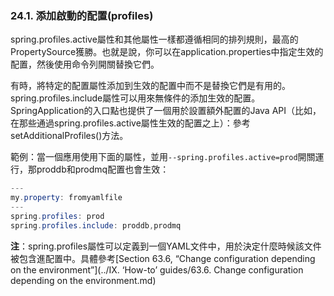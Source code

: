 ### 24.1. 添加啟動的配置(profiles)

spring.profiles.active屬性和其他屬性一樣都遵循相同的排列規則，最高的PropertySource獲勝。也就是說，你可以在application.properties中指定生效的配置，然後使用命令列開關替換它們。

有時，將特定的配置屬性添加到生效的配置中而不是替換它們是有用的。spring.profiles.include屬性可以用來無條件的添加生效的配置。SpringApplication的入口點也提供了一個用於設置額外配置的Java API（比如，在那些通過spring.profiles.active屬性生效的配置之上）：參考setAdditionalProfiles()方法。

範例：當一個應用使用下面的屬性，並用`--spring.profiles.active=prod`開關運行，那proddb和prodmq配置也會生效：
```java
---
my.property: fromyamlfile
---
spring.profiles: prod
spring.profiles.include: proddb,prodmq
```
**注**：spring.profiles屬性可以定義到一個YAML文件中，用於決定什麼時候該文件被包含進配置中。具體參考[Section 63.6, “Change configuration depending on the environment”](../IX. ‘How-to’ guides/63.6. Change configuration depending on the environment.md)
